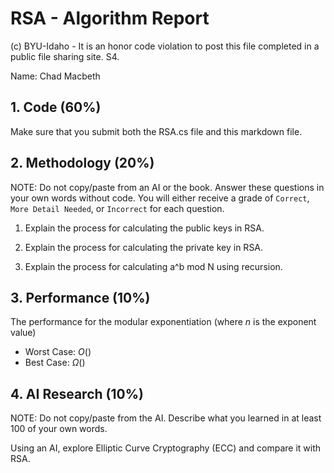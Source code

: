 # RSA - Algorithm Report

(c) BYU-Idaho - It is an honor code violation to post this file completed in a public file sharing site. S4.

Name: Chad Macbeth

## 1. Code (60%)

Make sure that you submit both the RSA.cs file and this markdown file.

## 2. Methodology (20%)

NOTE: Do not copy/paste from an AI or the book.  Answer these questions in your own words without code.  You will either receive a grade of `Correct`, `More Detail Needed`, or `Incorrect` for each question.

1. Explain the process for calculating the public keys in RSA.

2. Explain the process for calculating the private key in RSA.

3. Explain the process for calculating a^b mod N using recursion.

## 3. Performance (10%)

The performance for the modular exponentiation (where $n$ is the exponent value)

* Worst Case: $O()$
* Best Case: $\Omega()$

## 4. AI Research (10%)

NOTE: Do not copy/paste from the AI.  Describe what you learned in at least 100 of your own words.

Using an AI, explore Elliptic Curve Cryptography (ECC) and compare it with RSA.


